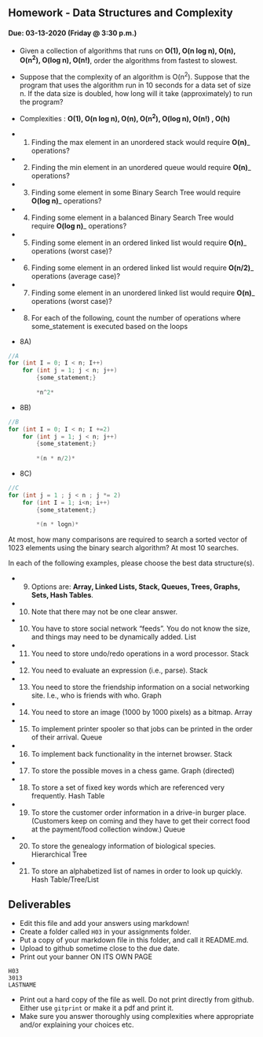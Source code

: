 ## Homework - Data Structures and Complexity
#### Due: 03-13-2020 (Friday @ 3:30 p.m.)

- Given a collection of algorithms that runs on **O(1), O(n log n), O(n), O(n<sup>2</sup>), O(log n), O(n!)**, order the algorithms from fastest to slowest.
- Suppose that the complexity of an algorithm is O(n<sup>2</sup>). Suppose that the program that uses the algorithm run in 10 seconds for a data set of size n. If the data size is doubled, how long will it take (approximately) to run the program? 


- Complexities : **O(1), O(n log n), O(n), O(n<sup>2</sup>), O(log n), O(n!) , O(h)**
- 1) Finding the max element in an unordered stack would require ____O(n)_____ operations?
- 2) Finding the min element in an unordered queue would require ____O(n)_____ operations?
- 3) Finding some element in some Binary Search Tree would require ____O(log n)_____ operations?
- 4) Finding some element in a balanced Binary Search Tree would require ____O(log n)_____ operations?
- 5) Finding some element in an ordered linked list would require ____O(n)_____ operations (worst case)?
- 6) Finding some element in an ordered linked list would require ____O(n/2)_____ operations (average case)?
- 7) Finding some element in an unordered linked list would require ____O(n)_____ operations (worst case)?


- 8) For each of the following, count the number of operations where some_statement is executed based on the loops

- 8A)
```cpp
//A
for (int I = 0; I < n; I++)
    for (int j = 1; j < n; j++)
        {some_statement;}
        
        *n^2*
```
- 8B)
```cpp
//B
for (int I = 0; I < n; I +=2)
    for (int j = 1; j < n; j++)
        {some_statement;}
        
        *(n * n/2)*
```

- 8C)
```cpp
//C
for (int j = 1 ; j < n ; j *= 2)
    for (int I = 1; i<n; i++)
        {some_statement;} 
        
        *(n * logn)*
```

At most, how many comparisons are required to search a sorted vector of 1023 elements using the binary
search algorithm?
    At most 10 searches.

In each of the following examples, please choose the best data structure(s).
- 9) Options are: **Array, Linked Lists, Stack, Queues, Trees, Graphs, Sets, Hash Tables**. 
- 10) Note that there may not be one clear answer.

- 10) You have to store social network “feeds”. You do not know the size, and things may need to be dynamically added.
        List
- 11) You need to store undo/redo operations in a word processor.
        Stack
- 12) You need to evaluate an expression (i.e., parse).
        Stack
- 13) You need to store the friendship information on a social networking site. I.e., who is friends with who.
        Graph
- 14) You need to store an image (1000 by 1000 pixels) as a bitmap.
        Array
- 15) To implement printer spooler so that jobs can be printed in the order of their arrival.
        Queue
- 16) To implement back functionality in the internet browser.
        Stack
- 17) To store the possible moves in a chess game.
        Graph (directed)
- 18) To store a set of fixed key words which are referenced very frequently.
        Hash Table
- 19) To store the customer order information in a drive-in burger place. (Customers keep on coming and they have to get their correct food at the payment/food collection window.)
        Queue
- 20) To store the genealogy information of biological species.
        Hierarchical Tree
- 21) To store an alphabetized list of names in order to look up quickly.
        Hash Table/Tree/List


## Deliverables

- Edit this file and add your answers using markdown!
- Create a folder called `H03` in your assignments folder.
- Put a copy of your markdown file in this folder, and call it README.md.
- Upload to github sometime close to the due date.
- Print out your banner ON ITS OWN PAGE

```
H03
3013
LASTNAME
```

- Print out a hard copy of the file as well. Do not print directly from github. Either use `gitprint` or make it a pdf and print it.
- Make sure you answer thoroughly using complexities where appropriate and/or explaining your choices etc.
